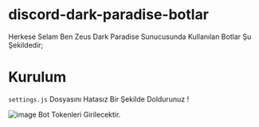 # discord-dark-paradise-botlar

Herkese Selam Ben Zeus Dark Paradise Sunucusunda Kullanılan Botlar Şu Şekildedir;

# Kurulum
``settings.js`` Dosyasını Hatasız Bir Şekilde Doldurunuz !

![image](https://user-images.githubusercontent.com/67175233/147498639-b6242ca0-65e2-4fe4-9bd2-39898dd1d3a2.png)
Bot Tokenleri Girilecektir.

